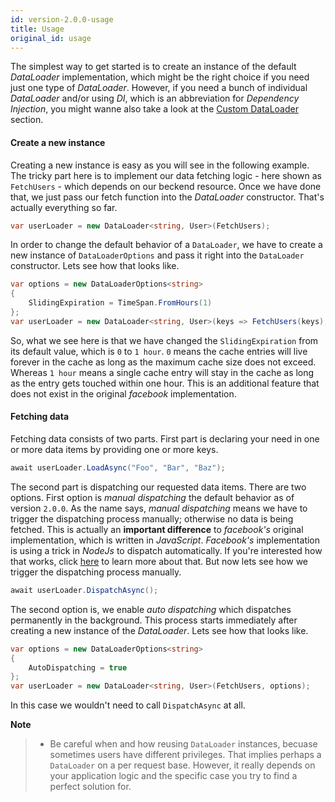 ```yaml
---
id: version-2.0.0-usage
title: Usage
original_id: usage
---
```


The simplest way to get started is to create an instance of the default
_DataLoader_ implementation, which might be the right choice if you need just
one type of _DataLoader_. However, if you need a bunch of individual
_DataLoader_ and/or using _DI_, which is an abbreviation for
_Dependency Injection_, you might wanne also take a look at the
[Custom DataLoader](custom-dataloader.md) section.

#### Create a new instance

Creating a new instance is easy as you will see in the following example. The
tricky part here is to implement our data fetching logic - here shown as
`FetchUsers` - which depends on our beckend resource. Once we have done that, we
just pass our fetch function into the _DataLoader_ constructor. That's actually
everything so far.

```csharp
var userLoader = new DataLoader<string, User>(FetchUsers);
```

In order to change the default behavior of a `DataLoader`, we have to create a
new instance of `DataLoaderOptions` and pass it right into the `DataLoader`
constructor. Lets see how that looks like.

```csharp
var options = new DataLoaderOptions<string>
{
    SlidingExpiration = TimeSpan.FromHours(1)
};
var userLoader = new DataLoader<string, User>(keys => FetchUsers(keys), options);
```

So, what we see here is that we have changed the `SlidingExpiration` from its
default value, which is `0` to `1 hour`. `0` means the cache entries will live
forever in the cache as long as the maximum cache size does not exceed. Whereas
`1 hour` means a single cache entry will stay in the cache as long as the entry
gets touched within one hour. This is an additional feature that does not exist
in the original _facebook_ implementation.

#### Fetching data

Fetching data consists of two parts. First part is declaring your need in one or
more data items by providing one or more keys.

```csharp
await userLoader.LoadAsync("Foo", "Bar", "Baz");
```

The second part is dispatching our requested data items. There are two options.
First option is _manual dispatching_ the default behavior as of version `2.0.0`.
As the name says, _manual dispatching_ means we have to trigger the dispatching
process manually; otherwise no data is being fetched. This is actually an
**important difference** to _facebook's_ original implementation, which is
written in _JavaScript_. _Facebook's_ implementation is using a trick in
_NodeJs_ to dispatch automatically. If you're interested how that works, click
[here](https://stackoverflow.com/questions/19822668/what-exactly-is-a-node-js-event-loop-tick/19823583#19823583)
to learn more about that. But now lets see how we trigger the dispatching
process manually.

```csharp
await userLoader.DispatchAsync();
```

The second option is, we enable _auto dispatching_ which dispatches permanently
in the background. This process starts immediately after creating a new instance
of the _DataLoader_. Lets see how that looks like.

```csharp
var options = new DataLoaderOptions<string>
{
    AutoDispatching = true
};
var userLoader = new DataLoader<string, User>(FetchUsers, options);
```

In this case we wouldn't need to call `DispatchAsync` at all.

**Note**

> - Be careful when and how reusing `DataLoader` instances, becuase sometimes
>   users have different privileges. That implies perhaps a `DataLoader` on a
>   per request base. However, it really depends on your application logic and
>   the specific case you try to find a perfect solution for.
